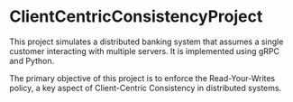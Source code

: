 # ClientCentricConsistencyProject
This project simulates a distributed banking system that assumes a single customer interacting with multiple servers. It is implemented using gRPC and Python.

The primary objective of this project is to enforce the Read-Your-Writes policy, a key aspect of Client-Centric Consistency in distributed systems.
